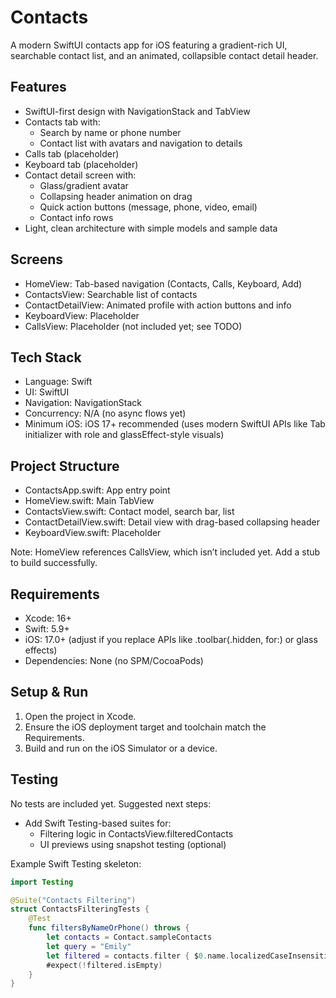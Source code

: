 # Contacts

A modern SwiftUI contacts app for iOS featuring a gradient-rich UI, searchable contact list, and an animated, collapsible contact detail header.

## Features

- SwiftUI-first design with NavigationStack and TabView
- Contacts tab with:
  - Search by name or phone number
  - Contact list with avatars and navigation to details
- Calls tab (placeholder)
- Keyboard tab (placeholder)
- Contact detail screen with:
  - Glass/gradient avatar
  - Collapsing header animation on drag
  - Quick action buttons (message, phone, video, email)
  - Contact info rows
- Light, clean architecture with simple models and sample data

## Screens

- HomeView: Tab-based navigation (Contacts, Calls, Keyboard, Add)
- ContactsView: Searchable list of contacts
- ContactDetailView: Animated profile with action buttons and info
- KeyboardView: Placeholder
- CallsView: Placeholder (not included yet; see TODO)

## Tech Stack

- Language: Swift
- UI: SwiftUI
- Navigation: NavigationStack
- Concurrency: N/A (no async flows yet)
- Minimum iOS: iOS 17+ recommended (uses modern SwiftUI APIs like Tab initializer with role and glassEffect-style visuals)

## Project Structure

- ContactsApp.swift: App entry point
- HomeView.swift: Main TabView
- ContactsView.swift: Contact model, search bar, list
- ContactDetailView.swift: Detail view with drag-based collapsing header
- KeyboardView.swift: Placeholder

Note: HomeView references CallsView, which isn’t included yet. Add a stub to build successfully.

## Requirements

- Xcode: 16+
- Swift: 5.9+
- iOS: 17.0+ (adjust if you replace APIs like .toolbar(.hidden, for:) or glass effects)
- Dependencies: None (no SPM/CocoaPods)

## Setup & Run

1. Open the project in Xcode.
2. Ensure the iOS deployment target and toolchain match the Requirements.
3. Build and run on the iOS Simulator or a device.

## Testing

No tests are included yet. Suggested next steps:
- Add Swift Testing-based suites for:
  - Filtering logic in ContactsView.filteredContacts
  - UI previews using snapshot testing (optional)

Example Swift Testing skeleton:

```swift
import Testing

@Suite("Contacts Filtering")
struct ContactsFilteringTests {
    @Test
    func filtersByNameOrPhone() throws {
        let contacts = Contact.sampleContacts
        let query = "Emily"
        let filtered = contacts.filter { $0.name.localizedCaseInsensitiveContains(query) || $0.phoneNumber.contains(query) }
        #expect(!filtered.isEmpty)
    }
}
